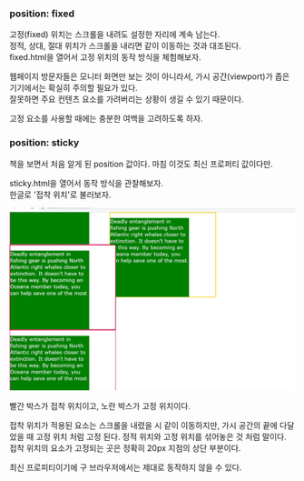 ### position: fixed
<p>
고정(fixed) 위치는 스크롤을 내려도 설정한 자리에 계속 남는다.<br />
정적, 상대, 절대 위치가 스크롤을 내리면 같이 이동하는 것과 대조된다.<br />
fixed.html을 열어서 고정 위치의 동작 방식을 체험해보자.    
</p>

<p>
웹페이지 방문자들은 모니터 화면만 보는 것이 아니라서, 
가시 공간(viewport)가 좁은 기기에서는 확실히 주의할 필요가 있다.<br />
잘못하면 주요 컨텐츠 요소를 가려버리는 상황이 생길 수 있기 때문이다.    
</p>

<p>고정 요소를 사용할 때에는 충분한 여백을 고려하도록 하자.</p>

### position: sticky
<p>
책을 보면서 처음 알게 된 position 값이다.
마침 이것도 최신 프로퍼티 값이다만.     
</p>

<p>
sticky.html을 열어서 동작 방식을 관찰해보자.<br />
한글로 '접착 위치'로 불러보자.    
</p>


<img src="https://github.com/TaekGeunLee/study_frontEnd/blob/master/readmeImg/B1_6-1.JPG" alt="B1_6-1" />

<p>
빨간 박스가 접착 위치이고, 
노란 박스가 고정 위치이다.   
</p>

<p>
접착 위치가 적용된 요소는 스크롤을 내렸을 시 같이 이동하지만,
가시 공간의 끝에 다달았을 때 고정 위치 처럼 고정 된다.
정적 위치와 고정 위치를 섞어놓은 것 처럼 말이다.<br />
접착 위치의 요소가 고정되는 곳은
정확히 20px 지점의 상단 부분이다.
</p>

<p>최신 프로피티이기에 구 브라우저에서는 제대로 동작하지 않을 수 있다.</p>
